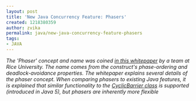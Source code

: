 ```yaml
---
layout: post
title: 'New Java Concurrency Feature: Phasers'
created: 1218380359
author: zvika
permalink: java/new-java-concurrency-feature-phasers
tags:
- JAVA
---
```

<p><em>The 'Phaser' concept and name was coined </em><a id="no0z" href="http://www.cs.rice.edu/%7Evs3/PDF/SPSS08-phasers.pdf" title="in this whitepaper"><em>in this whitepaper</em></a><em> by a team at Rice University. The name comes from the construct's phase-ordering and deadlock-avoidance properties. The whitepaper explains several details of the phaser concept. When comparing phasers to existing Java features, it is explained that similar functionality to the </em><a id="mfn:" href="http://java.sun.com/javase/6/docs/api/java/util/concurrent/CyclicBarrier.html?is-external=true" title="CyclicBarrier class"><em>CyclicBarrier class</em></a><em> is supported (introduced in Java 5), but phasers are inherently more flexible</em></p>
